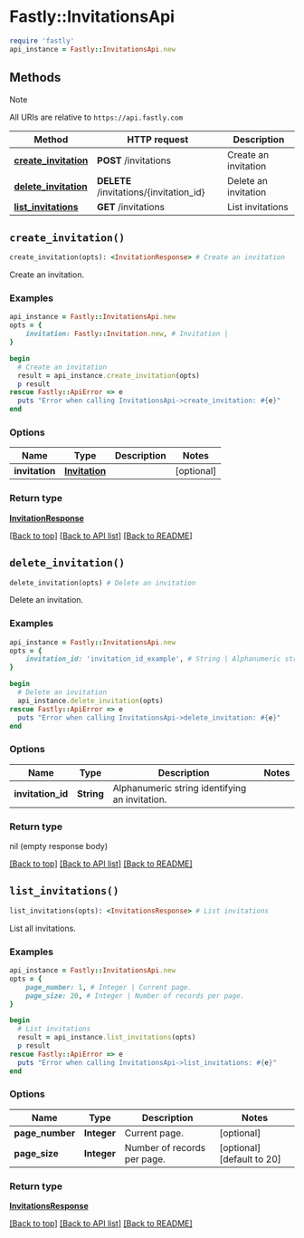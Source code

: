 # Fastly::InvitationsApi


```ruby
require 'fastly'
api_instance = Fastly::InvitationsApi.new
```

## Methods

> [!NOTE]
> All URIs are relative to `https://api.fastly.com`

Method | HTTP request | Description
------ | ------------ | -----------
[**create_invitation**](InvitationsApi.md#create_invitation) | **POST** /invitations | Create an invitation
[**delete_invitation**](InvitationsApi.md#delete_invitation) | **DELETE** /invitations/{invitation_id} | Delete an invitation
[**list_invitations**](InvitationsApi.md#list_invitations) | **GET** /invitations | List invitations


## `create_invitation()`

```ruby
create_invitation(opts): <InvitationResponse> # Create an invitation
```

Create an invitation.

### Examples

```ruby
api_instance = Fastly::InvitationsApi.new
opts = {
    invitation: Fastly::Invitation.new, # Invitation | 
}

begin
  # Create an invitation
  result = api_instance.create_invitation(opts)
  p result
rescue Fastly::ApiError => e
  puts "Error when calling InvitationsApi->create_invitation: #{e}"
end
```

### Options

| Name | Type | Description | Notes |
| ---- | ---- | ----------- | ----- |
| **invitation** | [**Invitation**](Invitation.md) |  | [optional] |

### Return type

[**InvitationResponse**](InvitationResponse.md)

[[Back to top]](#) [[Back to API list]](../../README.md#endpoints)
[[Back to README]](../../README.md)
## `delete_invitation()`

```ruby
delete_invitation(opts) # Delete an invitation
```

Delete an invitation.

### Examples

```ruby
api_instance = Fastly::InvitationsApi.new
opts = {
    invitation_id: 'invitation_id_example', # String | Alphanumeric string identifying an invitation.
}

begin
  # Delete an invitation
  api_instance.delete_invitation(opts)
rescue Fastly::ApiError => e
  puts "Error when calling InvitationsApi->delete_invitation: #{e}"
end
```

### Options

| Name | Type | Description | Notes |
| ---- | ---- | ----------- | ----- |
| **invitation_id** | **String** | Alphanumeric string identifying an invitation. |  |

### Return type

nil (empty response body)

[[Back to top]](#) [[Back to API list]](../../README.md#endpoints)
[[Back to README]](../../README.md)
## `list_invitations()`

```ruby
list_invitations(opts): <InvitationsResponse> # List invitations
```

List all invitations.

### Examples

```ruby
api_instance = Fastly::InvitationsApi.new
opts = {
    page_number: 1, # Integer | Current page.
    page_size: 20, # Integer | Number of records per page.
}

begin
  # List invitations
  result = api_instance.list_invitations(opts)
  p result
rescue Fastly::ApiError => e
  puts "Error when calling InvitationsApi->list_invitations: #{e}"
end
```

### Options

| Name | Type | Description | Notes |
| ---- | ---- | ----------- | ----- |
| **page_number** | **Integer** | Current page. | [optional] |
| **page_size** | **Integer** | Number of records per page. | [optional][default to 20] |

### Return type

[**InvitationsResponse**](InvitationsResponse.md)

[[Back to top]](#) [[Back to API list]](../../README.md#endpoints)
[[Back to README]](../../README.md)
